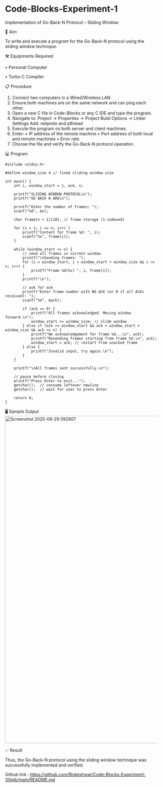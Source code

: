 # Code-Blocks-Experiment-1
Implementation of Go-Back-N Protocol – Sliding Window

🎯 Aim

To write and execute a program for the Go-Back-N protocol using the sliding window technique.

🛠️ Equipments Required

• 	Personal Computer

• 	Turbo C Compiler 

📋 Procedure
1. 	Connect two computers in a Wired/Wireless LAN.
2. 	Ensure both machines are on the same network and can ping each other.
3. 	Open a new C file in Code::Blocks or any C IDE and type the program.
4. 	Navigate to:
Project -> Properties -> Project Build Options -> Linker Settings
Add: netproto and pthread
5. 	Execute the program on both server and client machines.
6. 	Enter:
• 	IP address of the remote machine
• 	Port address of both local and remote machines
• 	Error rate
7. 	Choose the file and verify the Go-Back-N protocol operation.

💻 Program
~~~
#include <stdio.h>

#define window_size 4 // fixed sliding window size

int main() {
    int i, window_start = 1, ack, n;

    printf("SLIDING WINDOW PROTOCOL\n");
    printf("GO BACK N ARQ\n");

    printf("Enter the number of frames: ");
    scanf("%d", &n);

    char frame[n + 1][10]; // frame storage (1-indexed)

    for (i = 1; i <= n; i++) {
        printf("Content for frame %d: ", i);
        scanf("%s", frame[i]);
    }

    while (window_start <= n) {
        // send all frames in current window
        printf("\nSending frames: ");
        for (i = window_start; i < window_start + window_size && i <= n; i++) {
            printf("Frame %d(%s) ", i, frame[i]);
        }
        printf("\n");

        // ask for ack
        printf("Enter frame number with NO ACK (or 0 if all ACKs received): ");
        scanf("%d", &ack);

        if (ack == 0) {
            printf("All frames acknowledged. Moving window forward.\n");
            window_start += window_size; // slide window
        } else if (ack >= window_start && ack < window_start + window_size && ack <= n) {
            printf("No acknowledgement for frame %d...\n", ack);
            printf("Resending frames starting from frame %d.\n", ack);
            window_start = ack; // restart from unacked frame
        } else {
            printf("Invalid input, try again.\n");
        }
    }

    printf("\nAll frames sent successfully.\n");

    // pause before closing
    printf("Press Enter to exit...");
    getchar();  // consume leftover newline
    getchar();  // wait for user to press Enter

    return 0;
}
~~~

🖥️ Sample Output
<img width="1920" height="1080" alt="Screenshot 2025-08-29 092807" src="https://github.com/user-attachments/assets/aee782c9-e125-41f1-a025-d97fbca0afbe" />

✅ Result

Thus, the Go-Back-N protocol using the sliding window technique was successfully implemented and verified.

Github link : https://github.com/Rlokeshwar/Code-Blocks-Experiment-1/blob/main/README.md
